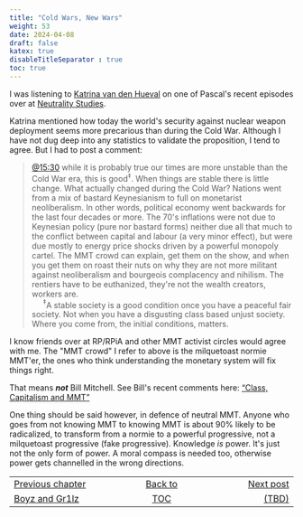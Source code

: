 ```yaml
---
title: "Cold Wars, New Wars"
weight: 53
date: 2024-04-08
draft: false
katex: true
disableTitleSeparator : true
toc: true
---
```


I was listening to 
[Katrina van den Hueval](https://www.youtube.com/watch?v=DTBo3AAud-c) on one 
of Pascal's recent episodes over at 
[Neutrality Studies](https://www.youtube.com/@neutralitystudies).

Katrina mentioned how today the world's security against nuclear weapon 
deployment seems more precarious than during the Cold War. Although I have not 
dug deep into any statistics to validate the proposition, I tend to agree. 
But I had to post a comment:

> [@15:30](https://youtu.be/DTBo3AAud-c?t=935) while it is probably true our 
times are more unstable than the Cold War era, this is good${}^\ddagger$. When 
things are 
stable there is little change. What actually changed during the Cold War? 
Nations went from a mix of bastard Keynesianism to full on monetarist 
neoliberalism. In other words, political economy went backwards for the last 
four decades or more. The 70's inflations were not due to Keynesian policy 
(pure nor bastard forms) neither due all that much to the conflict between 
capital and labour (a very minor effect), but were due mostly to energy price 
shocks driven by a powerful monopoly cartel. The MMT crowd can explain, get 
them on the show, and when you get them on roast their nuts on why they are 
not more militant against neoliberalism and bourgeois complacency and 
nihilism. The rentiers have to be euthanized, they're not the wealth creators, 
workers are.   
&nbsp;&nbsp;&nbsp;&nbsp;&nbsp;${}^\ddagger$A stable society is a good 
condition once you have a peaceful fair society. Not when you have a 
disgusting class based unjust society. Where you come from, the initial 
conditions, matters.

I know friends over at RP/RPiA and other MMT activist circles would agree 
with me. The "MMT crowd" I refer to above is the milquetoast normie 
MMT'er, the ones who think understanding the monetary system will fix things 
right.

That means **_not_** Bill Mitchell. See Bill's recent comments here:
[“Class, Capitalism and MMT”](https://open.spotify.com/episode/0BvYb9RqMbnItE2ReWHlOh?si=9dacaed4d8544389)

One thing should be said however, in defence of neutral MMT. Anyone who goes 
from not knowing MMT to knowing MMT is about 90% likely to be radicalized, to 
transform from a normie to a powerful progressive, not a milquetoast progressive 
(fake progressive). Knowledge *is* power. It's just not the only form of power.
A moral compass is needed too, otherwise power gets channelled in the wrong 
directions.



<table style="border-collapse: collapse; border=0;">
    <colgroup>
       <col span="1" style="width: 25%;">
       <col span="1" style="width: 25%;">
       <col span="1" style="width: 20%;">
    </colgroup>
<tr style="border: 1px solid color:#0f0f0f;">
<td style="border: 1px solid color:#0f0f0f;">
<a href="../51_boyz_and_grilz">Previous chapter</a></td>
<td style="border: 1px solid color:#0f0f0f; text-align:center;">
<a href="../">Back to</a></td>
<td style="border: 1px solid color:#0f0f0f; text-align:right;">
<a href="./">Next post</a></td>
</tr>
<tr style="border: 1px solid color:#0f0f0f;">
<td style="border: 1px solid color:#0f0f0f;">
<a href="../51_boyz_and_grilz">Boyz and Gr1lz</a></td>
<td style="border: 1px solid color:#0f0f0f; text-align:center;">
<a href="../">TOC</a></td>
<td style="border: 1px solid color:#0f0f0f; text-align:right;">
<a href="./">(TBD)</a></td>
</tr>
</table>
